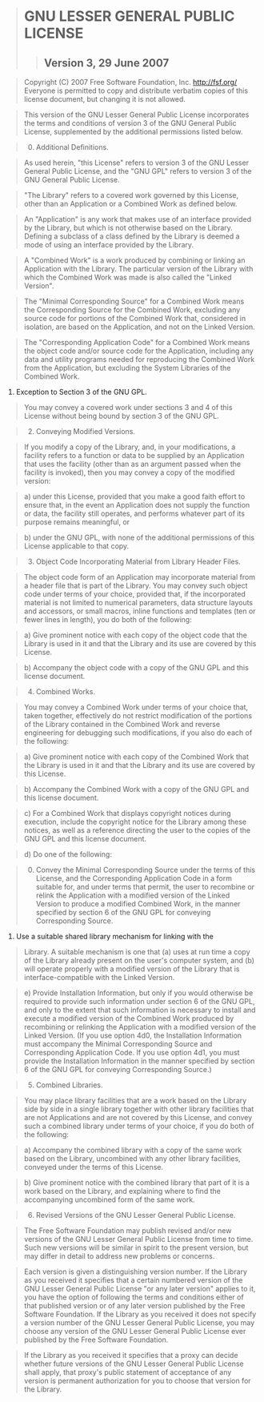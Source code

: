 > # GNU LESSER GENERAL PUBLIC LICENSE #
> > ## Version 3, 29 June 2007 ##


> Copyright (C) 2007 Free Software Foundation, Inc. <http://fsf.org/>
> Everyone is permitted to copy and distribute verbatim copies
> of this license document, but changing it is not allowed.


> This version of the GNU Lesser General Public License incorporates
the terms and conditions of version 3 of the GNU General Public
License, supplemented by the additional permissions listed below.

> 0. Additional Definitions.

> As used herein, "this License" refers to version 3 of the GNU Lesser
General Public License, and the "GNU GPL" refers to version 3 of the GNU
General Public License.

> "The Library" refers to a covered work governed by this License,
other than an Application or a Combined Work as defined below.

> An "Application" is any work that makes use of an interface provided
by the Library, but which is not otherwise based on the Library.
Defining a subclass of a class defined by the Library is deemed a mode
of using an interface provided by the Library.

> A "Combined Work" is a work produced by combining or linking an
Application with the Library.  The particular version of the Library
with which the Combined Work was made is also called the "Linked
Version".

> The "Minimal Corresponding Source" for a Combined Work means the
Corresponding Source for the Combined Work, excluding any source code
for portions of the Combined Work that, considered in isolation, are
based on the Application, and not on the Linked Version.

> The "Corresponding Application Code" for a Combined Work means the
object code and/or source code for the Application, including any data
and utility programs needed for reproducing the Combined Work from the
Application, but excluding the System Libraries of the Combined Work.

  1. Exception to Section 3 of the GNU GPL.

> You may convey a covered work under sections 3 and 4 of this License
without being bound by section 3 of the GNU GPL.

> 2. Conveying Modified Versions.

> If you modify a copy of the Library, and, in your modifications, a
facility refers to a function or data to be supplied by an Application
that uses the facility (other than as an argument passed when the
facility is invoked), then you may convey a copy of the modified
version:

> a) under this License, provided that you make a good faith effort to
> ensure that, in the event an Application does not supply the
> function or data, the facility still operates, and performs
> whatever part of its purpose remains meaningful, or

> b) under the GNU GPL, with none of the additional permissions of
> this License applicable to that copy.

> 3. Object Code Incorporating Material from Library Header Files.

> The object code form of an Application may incorporate material from
a header file that is part of the Library.  You may convey such object
code under terms of your choice, provided that, if the incorporated
material is not limited to numerical parameters, data structure
layouts and accessors, or small macros, inline functions and templates
(ten or fewer lines in length), you do both of the following:

> a) Give prominent notice with each copy of the object code that the
> Library is used in it and that the Library and its use are
> covered by this License.

> b) Accompany the object code with a copy of the GNU GPL and this license
> document.

> 4. Combined Works.

> You may convey a Combined Work under terms of your choice that,
taken together, effectively do not restrict modification of the
portions of the Library contained in the Combined Work and reverse
engineering for debugging such modifications, if you also do each of
the following:

> a) Give prominent notice with each copy of the Combined Work that
> the Library is used in it and that the Library and its use are
> covered by this License.

> b) Accompany the Combined Work with a copy of the GNU GPL and this license
> document.

> c) For a Combined Work that displays copyright notices during
> execution, include the copyright notice for the Library among
> these notices, as well as a reference directing the user to the
> copies of the GNU GPL and this license document.

> d) Do one of the following:

> 0) Convey the Minimal Corresponding Source under the terms of this
> License, and the Corresponding Application Code in a form
> suitable for, and under terms that permit, the user to
> recombine or relink the Application with a modified version of
> the Linked Version to produce a modified Combined Work, in the
> manner specified by section 6 of the GNU GPL for conveying
> Corresponding Source.

  1. Use a suitable shared library mechanism for linking with the
> Library.  A suitable mechanism is one that (a) uses at run time
> a copy of the Library already present on the user's computer
> system, and (b) will operate properly with a modified version
> of the Library that is interface-compatible with the Linked
> Version.

> e) Provide Installation Information, but only if you would otherwise
> be required to provide such information under section 6 of the
> GNU GPL, and only to the extent that such information is
> necessary to install and execute a modified version of the
> Combined Work produced by recombining or relinking the
> Application with a modified version of the Linked Version. (If
> you use option 4d0, the Installation Information must accompany
> the Minimal Corresponding Source and Corresponding Application
> Code. If you use option 4d1, you must provide the Installation
> Information in the manner specified by section 6 of the GNU GPL
> for conveying Corresponding Source.)

> 5. Combined Libraries.

> You may place library facilities that are a work based on the
Library side by side in a single library together with other library
facilities that are not Applications and are not covered by this
License, and convey such a combined library under terms of your
choice, if you do both of the following:

> a) Accompany the combined library with a copy of the same work based
> on the Library, uncombined with any other library facilities,
> conveyed under the terms of this License.

> b) Give prominent notice with the combined library that part of it
> is a work based on the Library, and explaining where to find the
> accompanying uncombined form of the same work.

> 6. Revised Versions of the GNU Lesser General Public License.

> The Free Software Foundation may publish revised and/or new versions
of the GNU Lesser General Public License from time to time. Such new
versions will be similar in spirit to the present version, but may
differ in detail to address new problems or concerns.

> Each version is given a distinguishing version number. If the
Library as you received it specifies that a certain numbered version
of the GNU Lesser General Public License "or any later version"
applies to it, you have the option of following the terms and
conditions either of that published version or of any later version
published by the Free Software Foundation. If the Library as you
received it does not specify a version number of the GNU Lesser
General Public License, you may choose any version of the GNU Lesser
General Public License ever published by the Free Software Foundation.

> If the Library as you received it specifies that a proxy can decide
whether future versions of the GNU Lesser General Public License shall
apply, that proxy's public statement of acceptance of any version is
permanent authorization for you to choose that version for the
Library.